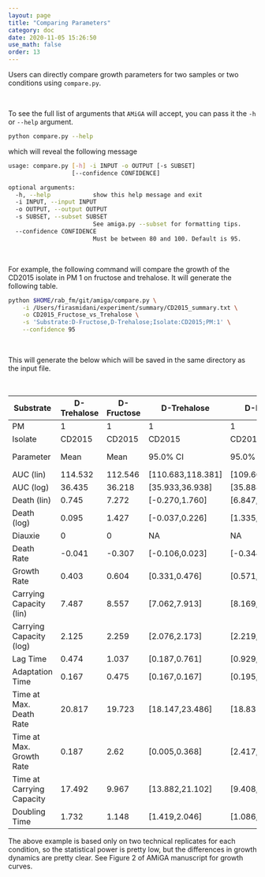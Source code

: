 ```yaml
---
layout: page
title: "Comparing Parameters"
category: doc
date: 2020-11-05 15:26:50
use_math: false
order: 13
---
```


Users can directly compare growth parameters for two samples or two conditions using `compare.py`.

<br/>

To see the full list of arguments that `AMiGA` will accept, you can pass it the `-h` or `--help` argument.

```bash
python compare.py --help
```

which will reveal the following message

```bash
usage: compare.py [-h] -i INPUT -o OUTPUT [-s SUBSET]
                  [--confidence CONFIDENCE]

optional arguments:
  -h, --help            show this help message and exit
  -i INPUT, --input INPUT
  -o OUTPUT, --output OUTPUT
  -s SUBSET, --subset SUBSET
                        See amiga.py --subset for formatting tips.
  --confidence CONFIDENCE
                        Must be between 80 and 100. Default is 95.
```

<br/>

For example, the following command will compare the growth of the CD2015 isolate in PM 1 on fructose and trehalose. It will generate the following table. 

```bash
python $HOME/rab_fm/git/amiga/compare.py \
	-i /Users/firasmidani/experiment/summary/CD2015_summary.txt \
	-o CD2015_Fructose_vs_Trehalose \
	-s 'Substrate:D-Fructose,D-Trehalose;Isolate:CD2015;PM:1' \
	--confidence 95
```

<br/>

This will generate the below which will be saved in the same directory as the input file. 

<br/>

| Substrate                 | D-Trehalose | D-Fructose | D-Trehalose       | D-Fructose        |            |
| ------------------------- | ----------- | ---------- | ----------------- | ----------------- | ---------- |
| PM                        | 1           | 1          | 1                 | 1                 |            |
| Isolate                   | CD2015      | CD2015     | CD2015            | CD2015            |            |
| Parameter                 | Mean        | Mean       | 95.0% CI          | 95.0% CI          | Sig. Diff. |
| AUC (lin)                 | 114.532     | 112.546    | [110.683,118.381] | [109.667,115.425] | FALSE      |
| AUC (log)                 | 36.435      | 36.218     | [35.933,36.938]   | [35.888,36.547]   | FALSE      |
| Death (lin)               | 0.745       | 7.272      | [-0.270,1.760]    | [6.847,7.697]     | TRUE       |
| Death (log)               | 0.095       | 1.427      | [-0.037,0.226]    | [1.335,1.519]     | TRUE       |
| Diauxie                   | 0           | 0          | NA                | NA                | FALSE      |
| Death Rate                | -0.041      | -0.307     | [-0.106,0.023]    | [-0.344,-0.270]   | TRUE       |
| Growth Rate               | 0.403       | 0.604      | [0.331,0.476]     | [0.571,0.637]     | TRUE       |
| Carrying Capacity (lin)   | 7.487       | 8.557      | [7.062,7.913]     | [8.169,8.944]     | TRUE       |
| Carrying Capacity (log)   | 2.125       | 2.259      | [2.076,2.173]     | [2.219,2.298]     | TRUE       |
| Lag Time                  | 0.474       | 1.037      | [0.187,0.761]     | [0.929,1.145]     | TRUE       |
| Adaptation Time           | 0.167       | 0.475      | [0.167,0.167]     | [0.195,0.755]     | TRUE       |
| Time at Max. Death Rate   | 20.817      | 19.723     | [18.147,23.486]   | [18.831,20.615]   | FALSE      |
| Time at Max. Growth Rate  | 0.187       | 2.62       | [0.005,0.368]     | [2.417,2.823]     | TRUE       |
| Time at Carrying Capacity | 17.492      | 9.967      | [13.882,21.102]   | [9.408,10.526]    | TRUE       |
| Doubling Time             | 1.732       | 1.148      | [1.419,2.046]     | [1.086,1.211]     | TRUE       |

The above example is based only on two technical replicates for each condition, so the statistical power is pretty low, but the differences in growth dynamics are pretty clear. See Figure 2 of AMiGA manuscript for growth curves. 
